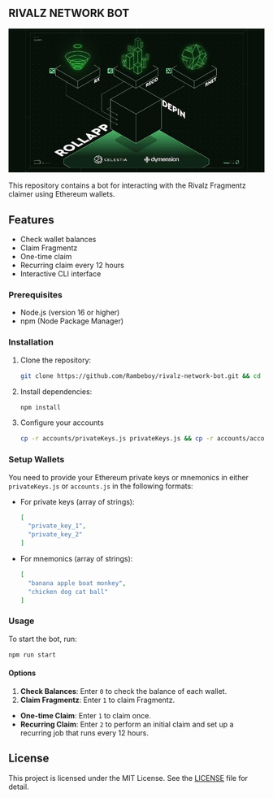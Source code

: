 ## RIVALZ NETWORK BOT

![intro](assets/img1.png)

This repository contains a bot for interacting with the Rivalz Fragmentz claimer using Ethereum wallets.

## Features

- Check wallet balances
- Claim Fragmentz
- One-time claim
- Recurring claim every 12 hours
- Interactive CLI interface

### Prerequisites

- Node.js (version 16 or higher)
- npm (Node Package Manager)

### Installation

1. Clone the repository:

   ```bash
   git clone https://github.com/Rambeboy/rivalz-network-bot.git && cd rivalz-network-bot
   ```

2. Install dependencies:

   ```bash
   npm install
   ```
   
3. Configure your accounts
   ```bash
   cp -r accounts/privateKeys.js privateKeys.js && cp -r accounts/accounts.js accounts.js
   ```

### Setup Wallets

You need to provide your Ethereum private keys or mnemonics in either `privateKeys.js` or `accounts.js` in the following formats:

- For private keys (array of strings):

  ```json
  [
    "private_key_1",
    "private_key_2"
  ]
  ```

- For mnemonics (array of strings):

  ```json
  [
    "banana apple boat monkey",
    "chicken dog cat ball"
  ]
  ```

### Usage

To start the bot, run:

```bash
npm run start
```

#### Options

1. **Check Balances**: Enter `0` to check the balance of each wallet.
2. **Claim Fragmentz**: Enter `1` to claim Fragmentz.
- **One-time Claim**: Enter `1` to claim once.
- **Recurring Claim**: Enter `2` to perform an initial claim and set up a recurring job that runs every 12 hours.

## License

This project is licensed under the MIT License. See the [LICENSE](LICENSE) file for detail.
